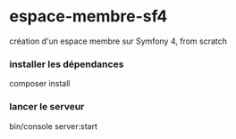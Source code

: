 # espace-membre-sf4
création d'un espace membre sur Symfony 4, from scratch

### installer les dépendances
composer install

### lancer le serveur
bin/console server:start
